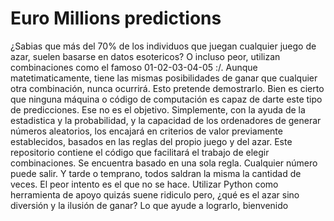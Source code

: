 # Euro Millions predictions
¿Sabias que más del 70% de los individuos que juegan cualquier juego de azar, suelen basarse en datos esotericos? O incluso peor, utilizan combinaciones como el famoso 01-02-03-04-05 :/. Aunque matetimaticamente, tiene las mismas posibilidades de ganar que cualquier otra combinación, nunca ocurrirá. Esto pretende demostrarlo.
Bien es cierto que ninguna máquina o código de computación es capaz de darte este tipo de predicciones. Ese no es el objetivo. Simplemente, con la ayuda de la estadistica y la probabilidad, y la capacidad de los ordenadores de generar números aleatorios, los encajará en criterios de valor previamente establecidos, basados en las reglas del propio juego y del azar. Este repositorio contiene el código que facilitará el trabajo de elegir combinaciones. Se encuentra basado en una sola regla. Cualquier número puede salir. Y tarde o temprano, todos saldran la misma la cantidad de veces.
El peor intento es el que no se hace. Utilizar Python como herramienta de apoyo quizás suene ridiculo pero, ¿qué es el azar sino diversión y la ilusión de ganar? Lo que ayude a lograrlo, bienvenido